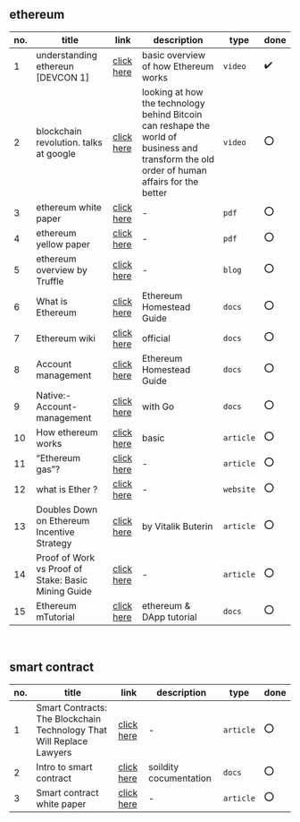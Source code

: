 ## ethereum

no. | title | link | description | type | done
--- | ----- | ---- | ----------- | ---- | ----
1 | understanding ethereun [DEVCON 1] | [click here](https://youtu.be/gjwr-7PgpN8) | basic overview of how Ethereum works | `video` | :heavy_check_mark:
2 | blockchain revolution. talks at google | [click here](https://youtu.be/3PdO7zVqOwc) | looking at how the technology behind Bitcoin can reshape the world of business and transform the old order of human affairs for the better | `video` | :o:
3 | ethereum white paper | [click here](https://github.com/official-akshayjadhav/blockchain/blob/master/ethereum/basics/docs/%23%20%20Ethereum_white_paper-a_next_generation_smart_contract_and_decentralized_application_platform-vitalik-buterin.pdf) | - | `pdf` | :o:
4 | ethereum yellow paper | [click here](https://github.com/official-akshayjadhav/blockchain/blob/master/ethereum/basics/docs/%23%20%20ethereum-yellow-paper.pdf) | - | `pdf` | :o:
5 | ethereum overview by Truffle | [click here](https://truffleframework.com/tutorials/ethereum-overview) | - | `blog` | :o:
6 | What is Ethereum | [click here](http://ethdocs.org/en/latest/introduction/what-is-ethereum.html) | Ethereum Homestead Guide | `docs` | :o:
7 | Ethereum wiki | [click here](https://github.com/ethereum/wiki/wiki) | official | `docs` | :o:
8 | Account management | [click here](http://ethdocs.org/en/latest/account-management.html) | Ethereum Homestead Guide | `docs` | :o:
9 | Native:-Account-management | [click here](https://github.com/ethereum/go-ethereum/wiki/Native:-Account-management) | with Go | `docs` | :o:
10 | How ethereum works | [click here](https://www.coindesk.com/information/how-ethereum-works) | basic | `article` | :o:
11 | “Ethereum gas”? | [click here](https://ethereum.stackexchange.com/questions/3/what-is-meant-by-the-term-gas) | - | `article` | :o:
12 | what is Ether ? | [click here](https://www.ethereum.org/ether) | - | `website` | :o:
13 | Doubles Down on Ethereum Incentive Strategy | [click here](https://www.coindesk.com/vitalik-buterin-doubles-ethereum-incentive-strategy) | by Vitalik Buterin | `article` | :o:
14 | Proof of Work vs Proof of Stake: Basic Mining Guide | [click here](https://blockgeeks.com/guides/proof-of-work-vs-proof-of-stake/) | - | `article` | :o:
15 | Ethereum mTutorial | [click here](https://ethereumdev.io/) | ethereum & DApp tutorial | `docs` | :o:

<br/>

## smart contract

no. | title | link | description | type | done
--- | ----- | ---- | ----------- | ---- | ----
1 | Smart Contracts: The Blockchain Technology That Will Replace Lawyers | [click here](https://blockgeeks.com/guides/smart-contracts/) | - | `article` | :o:
2 | Intro to smart contract | [click here](https://solidity.readthedocs.io/en/develop/introduction-to-smart-contracts.html) | soildity cocumentation | `docs` | :o:
3 | Smart contract white paper | [click here](https://github.com/ethereum/wiki/wiki/White-Paper) | - | `article` | :o:
